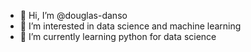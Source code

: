 - 👋 Hi, I’m @douglas-danso
- 👀 I’m interested in data science and machine learning
- 🌱 I’m currently learning python for data science


<!---
douglas-danso/douglas-danso is a ✨ special ✨ repository because its `README.md` (this file) appears on your GitHub profile.
You can click the Preview link to take a look at your changes.
--->
